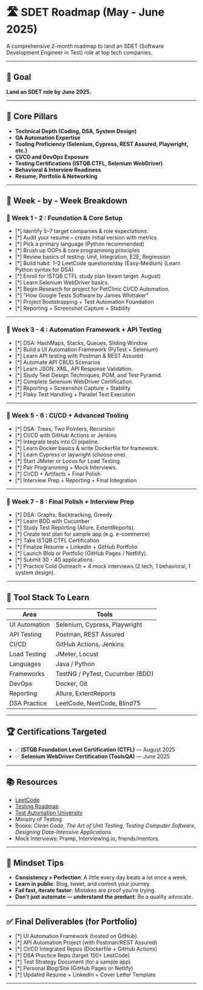 # 🛣️ SDET Roadmap (May - June 2025)

A comprehensive 2-month roadmap to land an SDET (Software Development Engineer in Test) role at top tech companies.

---

## 🎯 Goal

**Land an SDET role by June 2025.**

---

## 📌 Core Pillars

- **Technical Depth (Coding, DSA, System Design)**
- **QA Automation Expertise**
- **Tooling Proficiency (Selenium, Cypress, REST Assured, Playwright, etc.)**
- **CI/CD and DevOps Exposure**
- **Testing Certifications (ISTQB CTFL, Selenium WebDriver)**
- **Behavioral & Interview Readiness**
- **Resume, Portfolio & Networking**

---

## 📆 Week - by - Week Breakdown

### 📅 Week 1 - 2 : Foundation & Core Setup

- [*] Identify 5–7 target companies & role expectations.
- [*] Audit your resume – create initial version with metrics
- [*] Pick a primary language (Python recommended)
- [*] Brush up OOPs & core programming principles
- [*] Review basics of testing: Unit, Integration, E2E, Regression
- [*] Build habit: 1–2 LeetCode questions/day (Easy-Medium) (Learn Python syntax for DSA)
- [*] Enroll for ISTQB CTFL study plan (exam target: August)
- [*] Learn Selenium WebDriver basics.
- [*] Begin Research for project for PetClinic CI/CD Automation.
- [*] "How Google Tests Software by James Whittaker"
- [*] Project Bootstrapping + Test Automation Foundation
- [*] Reporting + Screenshot Capture + Stability

---

### 📅 Week 3 - 4 : Automation Framework + API Testing

- [*] DSA: HashMaps, Stacks, Queues, Sliding Window
- [*] Build a UI Automation Framework (PyTest + Selenium)
- [*] Learn API testing with Postman & REST Assured
- [*] Automate API CRUD Scenarios
- [*] Learn JSON, XML, API Response Validation.
- [*] Study Test Design Techniques, POM, and Test Pyramid.
- [*] Complete Selenium WebDriver Certification.
- [*] Reporting + Screenshot Capture + Stability
- [*] Flaky Test Handling + Parallel Test Execution

---

### 📅 Week 5 - 6 : CI/CD + Advanced Tooling

- [*] DSA: Trees, Two Pointers, Recursion
- [*] CI/CD with GitHub Actions or Jenkins
- [*] Integrate tests into CI pipeline.
- [*] Learn Docker basics & write Dockerfile for framework.
- [*] Learn Cypress or laywright (choose one).
- [*] Start JMeter or Locus for Load Testing.
- [*] Pair Programming + Mock Interviews.
- [*] CI/CD + Artifacts + Final Polish
- [*] Interview Prep + Reporting + Final Integration

---

### 📅 Week 7 - 8 : Final Polish + Interview Prep

- [*] DSA: Graphs, Backtracking,  Greedy
- [*] Learn BDD with Cucumber
- [*] Study Test Reporting (Allure, ExtentReports).
- [*] Create test plan for sample app (e.g. e-commerce)
- [*] Take ISTQB CTFL Certification
- [*] Finalize Resume + LinkedIn + GitHub Portfolio
- [*] Launch Blob or Portfolio (GitHub Pages / Netflify).
- [*] Submit 30 - 40 applications.
- [*] Practice Cold Outreach + 4 mock interviews (2 tech, 1 behavioral, 1 system design).

---

## 🔧 Tool Stack To Learn

| Area | Tools |
|------|-------|
| UI Automation | Selenium, Cypress, Playwright |
| API Testing | Postman, REST Assured |
| CI/CD | GitHub Actions, Jenkins |
| Load Testing | JMeter, Locust |
| Languages | Java / Python |
| Frameworks | TestNG / PyTest, Cucumber (BDD) |
| DevOps | Docker, Git |
| Reporting | Allure, ExtentReports |
| DSA Practice | LeetCode, NeetCode, Blind75 |

---

## 🏆 Certifications Targeted

- ✅ **ISTQB Foundation Level Certification (CTFL)** — August 2025
- ✅ **Selenium WebDriver Certification (ToolsQA)** — June 2025

---

## 📚 Resources

- [LeetCode](https://leetcode.com/)
- [Testing Roadmap](https://roadmap.sh/qa)
- [Test Automation University](https://testautomationu.applitools.com/)
- Ministry of Testing
- Books: *Clean Code*, *The Art of Unit Testing*, *Testing Computer Software*, *Designing Data-Intensive Applications*
- Mock Interviews: Pramp, Interviewing.io, friends/mentors

---

## 🧠 Mindset Tips

- **Consistency > Perfection**: A little every day beats a lot once a week.
- **Learn in public**: Blog, tweet, and commit your journey.
- **Fail fast, iterate faster**: Mistakes are proof you're trying.
- **Don’t just automate — understand the product**: Be a quality advocate.

---

## ✅ Final Deliverables (for Portfolio)

- [*] UI Automation Framework (hosted on GitHub)
- [*] API Automation Project (with Postman/REST Assured)
- [*] CI/CD Integrated Repos (Dockerfile + GitHub Actions)
- [*] DSA Practice Repo (target 150+ LeetCode)
- [*] Test Strategy Document (for a sample app)
- [*] Personal Blog/Site (GitHub Pages or Netlify)
- [*] Updated Resume + LinkedIn + Cover Letter Template

---

